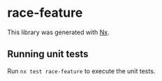 # race-feature

This library was generated with [Nx](https://nx.dev).

## Running unit tests

Run `nx test race-feature` to execute the unit tests.
